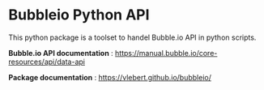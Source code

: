 # Bubbleio Python API

This python package is a toolset to handel Bubble.io API in python scripts.

**Bubble.io API documentation** : https://manual.bubble.io/core-resources/api/data-api

**Package documentation** : https://vlebert.github.io/bubbleio/